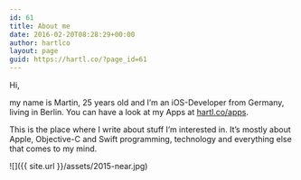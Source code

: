 ```yaml
---
id: 61
title: About me
date: 2016-02-20T08:28:29+00:00
author: hartlco
layout: page
guid: https://hartl.co/?page_id=61
---
```

Hi,

my name is Martin, 25 years old and I’m an iOS-Developer from Germany, living in Berlin. You can have a look at my Apps at <a href="http://hartl.co/apps/" target="_blank">hartl.co/apps</a>.

This is the place where I write about stuff I’m interested in. It’s mostly about Apple, Objective-C and Swift programming, technology and everything else that comes to my mind.

![]({{ site.url }}/assets/2015-near.jpg)